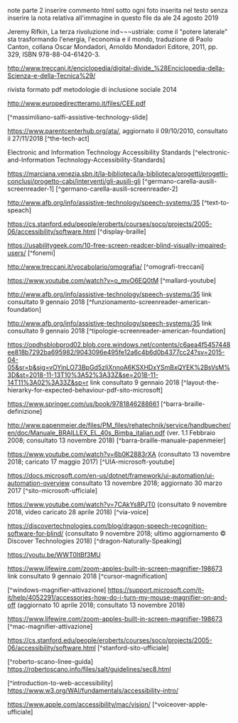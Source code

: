 note parte 2
inserire commento html sotto ogni foto inserita nel testo senza inserire la nota relativa all'immagine in questo file da ale 24 agosto 2019

Jeremy Rifkin, La terza rivoluzione ind¬¬¬ustriale: come il "potere laterale" sta trasformando l'energia, l'economia e il mondo, traduzione di Paolo Canton, collana Oscar Mondadori, Arnoldo Mondadori Editore, 2011, pp. 329, ISBN 978-88-04-61420-3.
[^eremy-Rifki-p329]: p 329

http://www.treccani.it/enciclopedia/digital-divide_%28Enciclopedia-della-Scienza-e-della-Tecnica%29/
[^digital-devide-definizione]: digital devide definizione

rivista formato pdf metodologie di inclusione sociale 2014
[^accessibilita-usabilita-rivista]: accessibilità usabilità

http://www.europedirectteramo.it/files/CEE.pdf
[^direttiva-europea-pdf]: direttiva europea

[^massimiliano-salfi-assistive-technology-slide]

https://www.parentcenterhub.org/ata/, aggiornato il 09/10/2010, consultato il 27/11/2018
[^the-tech-act]

Electronic and Information Technology Accessibility Standards 
[^electronic-and-Information Technology-Accessibility-Standards]

https://marciana.venezia.sbn.it/la-biblioteca/la-biblioteca/progetti/progetti-conclusi/progetto-cabi/interventi/gli-ausili-gli
[^germano-carella-ausili-screenreader-1]
[^germano-carella-ausili-screenreader-2]

http://www.afb.org/info/assistive-technology/speech-systems/35
[^text-to-speach]

https://cs.stanford.edu/people/eroberts/courses/soco/projects/2005-06/accessibility/software.html
[^display-braille]

 https://usabilitygeek.com/10-free-screen-readcer-blind-visually-impaired-users/
[^fonemi]

 http://www.treccani.it/vocabolario/omografia/
[^omografi-treccani]

[^schema-sintesi-vocale]: tratto da wikipedia

https://www.youtube.com/watch?v=o_mvO6EQ0tM
[^mallard-youtube]

http://www.afb.org/info/assistive-technology/speech-systems/35 link consultato 9 gennaio 2018
[^funzionamento-screenreader-american-foundation]

http://www.afb.org/info/assistive-technology/speech-systems/35 link consultato 9 gennaio 2018
[^tipologie-screenreader-american-foundation]

https://opdhsblobprod02.blob.core.windows.net/contents/c6aea4f5457448ee818b7292ba695982/9043096e495fe12a6c4b6d0b4377cc24?sv=2015-04-05&sr=b&sig=vOYinLO73BpGd5zIiXnnoA6KSXHDxYSmBxQYEK%2BsVsM%3D&st=2018-11-13T10%3A52%3A33Z&se=2018-11-14T11%3A02%3A33Z&sp=r link consultato 9 gennaio 2018
[^layout-the-hierarky-for-expected-behaviour-pdf-sito-microsoft]

[^immagine-barra-braille]: tratto da collezione privata

https://www.springer.com/us/book/9781846288661
[^barra-braille-definizione]

http://www.papenmeier.de/files/PM_files/rehatechnik/service/handbuecher/en/doc/Manuale_BRAILLEX_EL_40s_Bimba_italian.pdf
(ver. 1.1 Febbraio 2008; consultato 13 novembre 2018)
[^barra-braille-manuale-papenmeier]

https://www.youtube.com/watch?v=6b0K2883rXA
(consultato 13 novembre 2018; caricato 17 maggio 2017) 
[^UIA-microsoft-youtube]

https://docs.microsoft.com/en-us/dotnet/framework/ui-automation/ui-automation-overview consultato 13 novembre 2018; aggiornato 30 marzo 2017
[^sito-microsoft-ufficiale]

https://www.youtube.com/watch?v=7CAkYs8PJT0 (consultato 9 novembre 2018, video caricato 28 aprile 2018)
[^via-voice]

https://discovertechnologies.com/blog/dragon-speech-recognition-software-for-blind/ (consultato 9 novembre 2018; ultimo aggiornamento © Discover Technologies 2018)
[^dragon-Naturally-Speaking]

https://youtu.be/WWT0ltBf3MU
[^machine-learning-oogle-io2018]: Conferenza Google I/O 2018 youtube

https://www.lifewire.com/zoom-apples-built-in-screen-magnifier-198673 link consultato 9 gennaio 2018
[^cursor-magnification]

[^windows-magnifier-attivazione]
https://support.microsoft.com/it-it/help/4052291/accessories-how-do-i-turn-my-mouse-magnifier-on-and-off  (aggiornato 10 aprile 2018; consultato 13 novembre 2018)

https://www.lifewire.com/zoom-apples-built-in-screen-magnifier-198673 
[^mac-magnifier-attivazione]

https://cs.stanford.edu/people/eroberts/courses/soco/projects/2005-06/accessibility/software.html
[^stanford-sito-ufficiale]

[^roberto-scano-linee-guida]
https://robertoscano.info/files/salt/guidelines/sec8.html

[^introduction-to-web-accessibility]
https://www.w3.org/WAI/fundamentals/accessibility-intro/

https://www.apple.com/accessibility/mac/vision/
[^voiceover-apple-ufficiale]

[^massimiliano-salfi-AT]: M. SALFI, La tecnologia a supporto della disabilità, presentazione in formato pdf per il corso di Informatica medica, Università degli Studi di Catania, Dipartimento di matematica e informatica